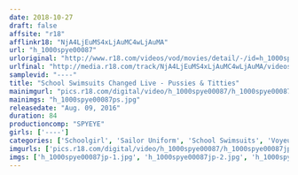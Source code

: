 ```yaml
---
date: 2018-10-27
draft: false
affsite: "r18"
afflinkr18: "NjA4LjEuMS4xLjAuMC4wLjAuMA"
url: "h_1000spye00087"
urloriginal: "http://www.r18.com/videos/vod/movies/detail/-/id=h_1000spye00087"
urlfinal: "http://media.r18.com/track/NjA4LjEuMS4xLjAuMC4wLjAuMA/videos/vod/movies/detail/-/id=h_1000spye00087"
samplevid: "----"
title: "School Swimsuits Changed Live - Pussies & Titties"
mainimgurl: "pics.r18.com/digital/video/h_1000spye00087/h_1000spye00087ps.jpg"
mainimgs: "h_1000spye00087ps.jpg"
releasedate: "Aug. 09, 2016"
duration: 84
productioncomp: "SPYEYE"
girls: ['----']
categories: ['Schoolgirl', 'Sailor Uniform', 'School Swimsuits', 'Voyeur', 'Compilation']
imgurls: ['pics.r18.com/digital/video/h_1000spye00087/h_1000spye00087jp-1.jpg', 'pics.r18.com/digital/video/h_1000spye00087/h_1000spye00087jp-2.jpg', 'pics.r18.com/digital/video/h_1000spye00087/h_1000spye00087jp-3.jpg', 'pics.r18.com/digital/video/h_1000spye00087/h_1000spye00087jp-4.jpg', 'pics.r18.com/digital/video/h_1000spye00087/h_1000spye00087jp-5.jpg', 'pics.r18.com/digital/video/h_1000spye00087/h_1000spye00087jp-6.jpg', 'pics.r18.com/digital/video/h_1000spye00087/h_1000spye00087jp-7.jpg', 'pics.r18.com/digital/video/h_1000spye00087/h_1000spye00087jp-8.jpg', 'pics.r18.com/digital/video/h_1000spye00087/h_1000spye00087jp-9.jpg', 'pics.r18.com/digital/video/h_1000spye00087/h_1000spye00087jp-10.jpg', 'pics.r18.com/digital/video/h_1000spye00087/h_1000spye00087jp-11.jpg', 'pics.r18.com/digital/video/h_1000spye00087/h_1000spye00087jp-12.jpg', 'pics.r18.com/digital/video/h_1000spye00087/h_1000spye00087jp-13.jpg', 'pics.r18.com/digital/video/h_1000spye00087/h_1000spye00087jp-14.jpg', 'pics.r18.com/digital/video/h_1000spye00087/h_1000spye00087jp-15.jpg', 'pics.r18.com/digital/video/h_1000spye00087/h_1000spye00087jp-16.jpg', 'pics.r18.com/digital/video/h_1000spye00087/h_1000spye00087jp-17.jpg', 'pics.r18.com/digital/video/h_1000spye00087/h_1000spye00087jp-18.jpg', 'pics.r18.com/digital/video/h_1000spye00087/h_1000spye00087jp-19.jpg', 'pics.r18.com/digital/video/h_1000spye00087/h_1000spye00087jp-20.jpg']
imgs: ['h_1000spye00087jp-1.jpg', 'h_1000spye00087jp-2.jpg', 'h_1000spye00087jp-3.jpg', 'h_1000spye00087jp-4.jpg', 'h_1000spye00087jp-5.jpg', 'h_1000spye00087jp-6.jpg', 'h_1000spye00087jp-7.jpg', 'h_1000spye00087jp-8.jpg', 'h_1000spye00087jp-9.jpg', 'h_1000spye00087jp-10.jpg', 'h_1000spye00087jp-11.jpg', 'h_1000spye00087jp-12.jpg', 'h_1000spye00087jp-13.jpg', 'h_1000spye00087jp-14.jpg', 'h_1000spye00087jp-15.jpg', 'h_1000spye00087jp-16.jpg', 'h_1000spye00087jp-17.jpg', 'h_1000spye00087jp-18.jpg', 'h_1000spye00087jp-19.jpg', 'h_1000spye00087jp-20.jpg']
---
```

